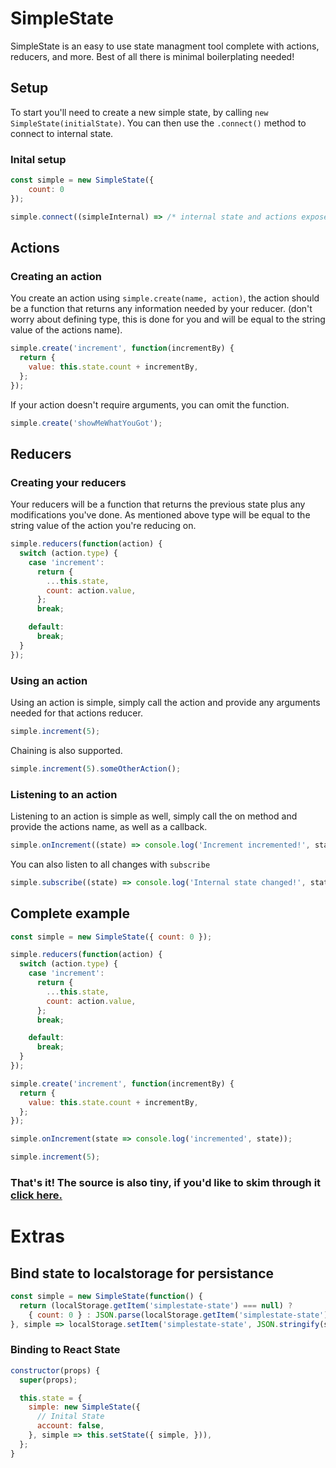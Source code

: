 # SimpleState

SimpleState is an easy to use state managment tool complete with actions, reducers, and more. Best of all there is minimal boilerplating needed!

## Setup
To start you'll need to create a new simple state, by calling `new SimpleState(initialState)`. You can then use the `.connect()` method to connect to internal state.

### Inital setup

```javascript
const simple = new SimpleState({
	count: 0
});

simple.connect((simpleInternal) => /* internal state and actions exposed here */));
```

## Actions

### Creating an action
You create an action using `simple.create(name, action)`, the action should be a function that returns any information needed by your reducer. (don't worry about defining type, this is done for you and will be equal to the string value of the actions name).

```javascript
simple.create('increment', function(incrementBy) {
  return {
    value: this.state.count + incrementBy,
  };
});
```

If your action doesn't require arguments, you can omit the function.

```javascript
simple.create('showMeWhatYouGot');
```

## Reducers

### Creating your reducers
Your reducers will be a function that returns the previous state plus any modifications you've done. As mentioned above type will be equal to the string value of the action you're reducing on.

```javascript
simple.reducers(function(action) {
  switch (action.type) {
    case 'increment':
      return {
        ...this.state,
        count: action.value,
      };
      break;

    default:
      break;
  }
});
```

### Using an action
Using an action is simple, simply call the action and provide any arguments needed for that actions reducer.

```javascript
simple.increment(5);
```

Chaining is also supported.
```javascript
simple.increment(5).someOtherAction();
```

### Listening to an action
Listening to an action is simple as well, simply call the on method and provide the actions name, as well as a callback.

```javascript
simple.onIncrement((state) => console.log('Increment incremented!', state));
```

You can also listen to all changes with `subscribe`

```javascript
simple.subscribe((state) => console.log('Internal state changed!', state));
```

## Complete example

```javascript
const simple = new SimpleState({ count: 0 });

simple.reducers(function(action) {
  switch (action.type) {
    case 'increment':
      return {
        ...this.state,
        count: action.value,
      };
      break;

    default:
      break;
  }
});

simple.create('increment', function(incrementBy) {
  return {
    value: this.state.count + incrementBy,
  };
});

simple.onIncrement(state => console.log('incremented', state));

simple.increment(5);
```


### That's it! The source is also tiny, if you'd like to skim through it [click here.](https://gitlab.com/wski/SimpleState/blob/master/src.js)

# Extras

## Bind state to localstorage for persistance

```javascript
const simple = new SimpleState(function() {
  return (localStorage.getItem('simplestate-state') === null) ?
    { count: 0 } : JSON.parse(localStorage.getItem('simplestate-state'));
}, simple => localStorage.setItem('simplestate-state', JSON.stringify(simple.state)));
```

### Binding to React State

```javascript
constructor(props) {
  super(props);

  this.state = {
    simple: new SimpleState({
      // Inital State
      account: false,
    }, simple => this.setState({ simple, })),
  };
}
```